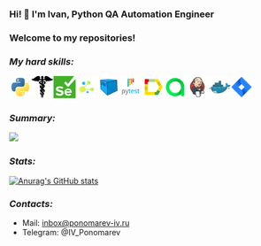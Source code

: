 ### Hi! 👋 I'm Ivan, Python QA Automation Engineer
### Welcome to my repositories!

### *My hard skills:*  
<img src="icons/Python_logo_and_wordmark.svg" height="40" width="40" /><img src="icons/requests.png" height="40" width="40" /><img src="icons/Selenium.png" height="40" width="40" /><img src="icons/selene.png" height="40" width="40" /><img src="icons/Selenoid.svg" height="40" width="40" /><img src="icons/Pytest_logo.svg" height="40" width="40" /><img src="icons/Allure_Report.svg" height="40" width="40" /><img src="icons/Allure_EE.svg" height="40" width="40" /><img src="icons/Jenkins.svg" height="40" width="40" /><img src="icons/Docker.svg" height="40" width="40" /><img src="icons/Jira.svg" height="40" width="40" />

### *Summary:*  
![](https://github-profile-summary-cards.vercel.app/api/cards/profile-details?username=ponomarev-iv1986)

### *Stats:*  
[![Anurag's GitHub stats](https://github-readme-stats.vercel.app/api?username=ponomarev-iv1986)](https://github.com/ponomarev-iv1986/github-readme-stats)

### *Contacts:*  
- Mail: inbox@ponomarev-iv.ru
- Telegram: @IV_Ponomarev

<!--
**ponomarev-iv1986/ponomarev-iv1986** is a ✨ _special_ ✨ repository because its `README.md` (this file) appears on your GitHub profile.

Here are some ideas to get you started:

- 🔭 I’m currently working on ...
- 🌱 I’m currently learning ...
- 👯 I’m looking to collaborate on ...
- 🤔 I’m looking for help with ...
- 💬 Ask me about ...
- 📫 How to reach me: ...
- 😄 Pronouns: ...
- ⚡ Fun fact: ...
-->
